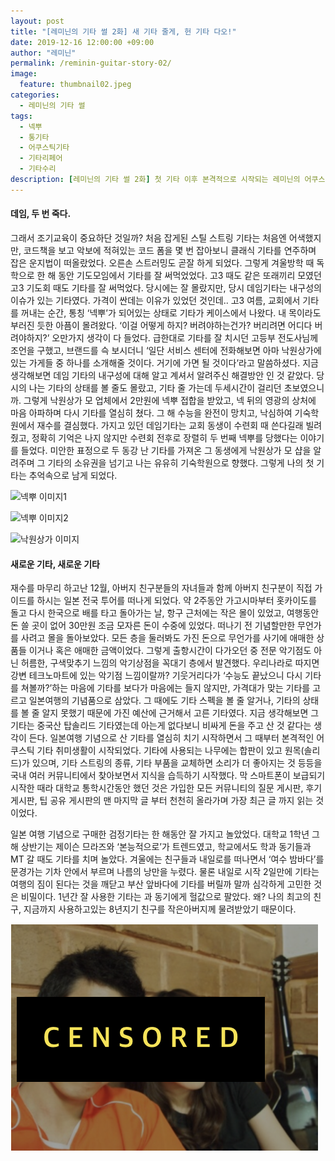 ```yaml
---
layout: post
title: "[레미닌의 기타 썰 2화] 새 기타 줄게, 헌 기타 다오!"
date: 2019-12-16 12:00:00 +09:00
author: "레미닌"
permalink: /reminin-guitar-story-02/
image:
  feature: thumbnail02.jpeg
categories:
  - 레미닌의 기타 썰
tags:
  - 넥뿌
  - 통기타
  - 어쿠스틱기타
  - 기타리페어
  - 기타수리
description: [레미닌의 기타 썰 2화] 첫 기타 이후 본격적으로 시작되는 레미닌의 어쿠스틱 라이프! 그 이야기를 담았습니다.
---
```


#### 데임, 두 번 죽다.

 그래서 조기교육이 중요하단 것일까? 처음 잡게된 스틸 스트링 기타는 처음엔 어색했지만, 코드책을 보고 악보에 적혀있는 코드 폼을 몇 번 잡아보니 클래식 기타를 연주하며 잡은 운지법이 떠올랐었다. 오른손 스트러밍도 곧잘 하게 되었다. 그렇게 겨울방학 때 독학으로 한 해 동안 기도모임에서 기타를 잘 써먹었었다. 고3 때도 같은 또래끼리 모였던 고3 기도회 때도 기타를 잘 써먹었다. 당시에는 잘 몰랐지만, 당시 데임기타는 내구성의 이슈가 있는 기타였다. 가격이 싼데는 이유가 있었던 것인데.. 고3 여름, 교회에서 기타를 꺼내는 순간, 통칭 ‘넥뿌’가 되어있는 상태로 기타가 케이스에서 나왔다. 내 목이라도 부러진 듯한 아픔이 몰려왔다. ‘이걸 어떻게 하지? 버려야하는건가? 버리려면 어디다 버려야하지?’ 오만가지 생각이 다 들었다. 급한대로 기타를 잘 치시던 고등부 전도사님께 조언을 구했고, 브랜드를 슥 보시더니 ‘일단 서비스 센터에 전화해보면 아마 낙원상가에 있는 가게들 중 하나를 소개해줄 것이다. 거기에 가면 될 것이다’라고 말씀하셨다. 지금 생각해보면 데임 기타의 내구성에 대해 알고 계셔서 알려주신 해결방안 인 것 같았다. 당시의 나는 기타의 상태를 볼 줄도 몰랐고, 기타 줄 가는데 두세시간이 걸리던 초보였으니까. 그렇게 낙원상가 모 업체에서 2만원에 넥뿌 접합을 받았고, 넥 뒤의 영광의 상처에 마음 아파하며 다시 기타를 열심히 쳤다. 그 해 수능을 완전이 망치고, 낙심하여 기숙학원에서 재수를 결심했다. 가지고 있던 데임기타는 교회 동생이 수련회 때 쓴다길래 빌려줬고, 정확히 기억은 나지 않지만 수련회 전후로 장렬히 두 번째 넥뿌를 당했다는 이야기를 들었다. 미안한 표정으로 두 동강 난 기타를 가져온 그 동생에게 낙원상가 모 샵을 알려주며 그 기타의 소유권을 넘기고 나는 유유히 기숙학원으로 향했다. 그렇게 나의 첫 기타는 추억속으로 남게 되었다.



![넥뿌 이미지1](/img/post/02/image04.jpeg)

![넥뿌 이미지2](/img/post/02/image05.jpeg)

![낙원상가 이미지](img/post/02/image06.jpeg)





#### 새로운 기타, 새로운 기타

 재수를 마무리 하고난 12월, 아버지 친구분들의 자녀들과 함께 아버지 친구분이 직접 가이드를 하시는 일본 전국 투어를 떠나게 되었다. 약 2주동안 가고시마부터 홋카이도를 돌고 다시 한국으로 배를 타고 돌아가는 날, 항구 근처에는 작은 몰이 있었고, 여행동안 돈 쓸 곳이 없어 30만원 조금 모자른 돈이 수중에 있었다. 떠나기 전 기념할만한 무언가를 사려고 몰을 돌아보았다. 모든 층을 둘러봐도 가진 돈으로 무언가를 사기에 애매한 상품들 이거나 혹은 애매한 금액이었다. 그렇게 출항시간이 다가오던 중 전문 악기점도 아닌 허름한, 구색맞추기 느낌의 악기상점을 꼭대기 층에서 발견했다. 우리나라로 따지면 강변 테크노마트에 있는 악기점 느낌이랄까? 기웃거리다가 ‘수능도 끝났으니 다시 기타를 쳐볼까?’하는 마음에 기타를 보다가 마음에는 들지 않지만, 가격대가 맞는 기타를 고르고 일본여행의 기념품으로 삼았다. 그 때에도 기타 스펙을 볼 줄 알거나, 기타의 상태를 볼 줄 알지 못했기 때문에 가진 예산에 근거해서 고른 기타였다. 지금 생각해보면 그 기타는 중국산 탑솔리드 기타였는데 아는게 없다보니 비싸게 돈을 주고 산 것 같다는 생각이 든다. 일본여행 기념으로 산 기타를 열심히 치기 시작하면서 그 때부터 본격적인 어쿠스틱 기타 취미생활이 시작되었다. 기타에 사용되는 나무에는 합판이 있고 원목(솔리드)가 있으며, 기타 스트링의 종류, 기타 부품을 교체하면 소리가 더 좋아지는 것 등등을 국내 여러 커뮤니티에서 찾아보면서 지식을 습득하기 시작했다. 막 스마트폰이 보급되기 시작한 때라 대학교 통학시간동안 했던 것은 가입한 모든 커뮤니티의 질문 게시판, 후기 게시판, 팁 공유 게시판의 맨 마지막 글 부터 천천히 올라가며 가장 최근 글 까지 읽는 것이었다.

 일본 여행 기념으로 구매한 검정기타는 한 해동안 잘 가지고 놀았었다. 대학교 1학년 그 해 상반기는 제이슨 므라즈와 ‘본능적으로’가 트렌드였고, 학교에서도 학과 동기들과 MT 갈 때도 기타를 치며 놀았다. 겨울에는 친구들과 내일로를 떠나면서 ‘여수 밤바다’를 문경가는 기차 안에서 부르며 나름의 낭만을 누렸다. 물론 내일로 시작 2일만에 기타는 여행의 짐이 된다는 것을 깨닫고 부산 앞바다에 기타를 버릴까 말까 심각하게 고민한 것은 비밀이다. 1년간 잘 사용한 기타는 과 동기에게 헐값으로 팔았다. 왜? 나의 최고의 친구, 지금까지 사용하고있는 8년지기 친구를 작은아버지께 물려받았기 때문이다.



![검은 기타 이미지](img/post/02/image07.png)
